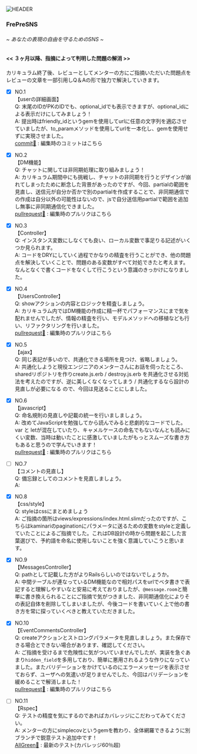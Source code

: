 ![HEADER](https://user-images.githubusercontent.com/61111655/84236820-422abb80-ab33-11ea-8e62-c9cf3bff34f5.png)

### FrePreSNS
###### ~ あなたの表現の自由を守るためのSNS ~ 


#### << ３ヶ月以降、指摘によって判明した問題の解消 >>
カリキュラム終了後、レビューとしてメンターの方にご指摘いただいた問題点を  
レビューの文章を一部引用しQ＆Aの形で独力で解決していきます。  

- [x] NO.1  
【userの詳細画面】  
Q: 末尾のIDがPKのIDでも、optional_idでも表示できますが、optional_idによる表示だけにしてみましょう！  
A: 提出時はfriendly_idというgemを使用してurlに任意の文字列を適応させていましたが、to_paramメソッドを使用してurlを一本化し、gemを使用せずに実現させました。  
[commit:memo:](https://github.com/mkmy1123/FrePreSNS/commit/628899988aa2ba2ac088fb464ed806bff23862e7) : 編集時のコミットはこちら  


- [x] NO.2  
【DM機能】  
Q: チャットに関しては非同期処理に取り組みましょう！  
A: カリキュラム期間中にも挑戦し、チャットの非同期を行うとデザインが崩れてしまったために断念した背景があったのですが、今回、partialの範囲を見直し、送信元が自分か否かで別のpartialを作成することで、非同期通信での作成は自分以外の可能性はないので、jsで自分送信用partialで範囲を追加し無事に非同期通信化できました。  
[pullrequest:rocket:](https://github.com/mkmy1123/FrePreSNS/pull/95) : 編集時のプルリクはこちら


- [x] NO.3  
【Controller】  
Q: インスタンス変数にしなくても良い、ローカル変数で事足りる記述がいくつか見られます。  
A: コードをDRYにしていく過程でかなりの精査を行うことができ、他の問題点を解決していくことで、問題のある変数がすべて対処できたと考えます。なんとなくで書くコードをなくして行こうという意識のきっかけになりました。  


- [x] NO.4  
【UsersController】  
Q: showアクションの内容とロジックを精査しましょう。  
A: カリキュラム内ではDM機能の作成に精一杯でパフォーマンスにまで気を配れませんでしたが、情報の精査を行い、モデルメソッドへの移植なども行い、リファクタリングを行いました。  
[pullrequest:rocket:](https://github.com/mkmy1123/FrePreSNS/pull/97) : 編集時のプルリクはこちら  

- [x] NO.5  
【ajax】  
Q: 同じ表記が多いので、共通化できる場所を見つけ、省略しましょう。  
A: 共通化しようと現役エンジニアのメンターさんにお話を伺ったところ、sharedリポジトリを作りcreate.js.erb / destroy.js.erb を共通化させる対処法を考えたのですが、逆に美しくなくなってしまう / 共通化するなら設計の見直しが必要になる ので、今回は見送ることにしました。  


- [x] NO.6  
【javascript】  
Q: 命名規則の見直しや記載の統一を行いましましょう。  
A: 改めてJavaScriptを勉強してから読んでみると悲劇的なコードでした。var と letが混在していたり、キャメルケースの命名でもないなんとも読みにくい変数、当時は動いたことに感激していましたがもっとスムーズな書き方もあると思うので学んでいきます！  
[pullrequest:rocket:](https://github.com/mkmy1123/FrePreSNS/pull/100) : 編集時のプルリクはこちら  


- [ ] NO.7  
【コメントの見直し】  
Q: 備忘録としてのコメントを見直しましょう。  
A: 


- [x] NO.8  
【css/style】  
Q: styleはcssにまとめましょう  
A: ご指摘の箇所はviews/expressions/index.html.slimだったのですが、こちらはkaminariのpaginationにパラメータに送るための変数をstyleと定義していたことによるご指摘でした。これはDB設計の時から問題を起こした言葉選びで、予約語を命名に使用しないことを強く意識していこうと思います。


- [x] NO.9  
【MessagesController】  
Q: pathとして記載した方がよりRailsらしいのではないでしょうか。  
A: 中間テーブルが連なっているDM機能なので相対パスをurlでベタ書きで表記すると理解しやすいなと安易に考えておりましたが、`@message.room`と簡単に書き換えられることにご指摘で気がつきました、非同期通信化によりその表記自体を削除してしまいましたが、今後コードを書いていく上で他の書き方を常に探っていくべきと教えていただきました。  


- [x] NO.10  
【EventCommentsController】  
Q: createアクションとストロングパラメータを見直しましょう。また保存できる場合とできない場合があります、確認してください。  
A: ご指摘を受けるまで危険性に気がついていませんでしたが、実装を急ぐあまり`hidden_field`を多用しており、簡単に悪用されるような作りになっていました。またバリデーションをかけているのにエラーメッセージを表示させておらず、ユーザへの気遣いが足りませんでした、今回はバリデーションを緩めることで解消しました！  
[pullrequest:rocket:](https://github.com/mkmy1123/FrePreSNS/pull/98) : 編集時のプルリクはこちら  


- [ ] NO.11  
【Rspec】  
Q: テストの精度を気にするのであればカバレッジにこだわってみてください。  
A: メンターの方にsimplecovというgemを教わり、全体網羅できるように別ブランチで鋭意テスト追加中です！  
[AllGreen:traffic_light:](https://github.com/mkmy1123/FrePreSNS/tree/AFTER-CURRICULM/spec) : 最新のテスト(カバレッジ60％超)  



